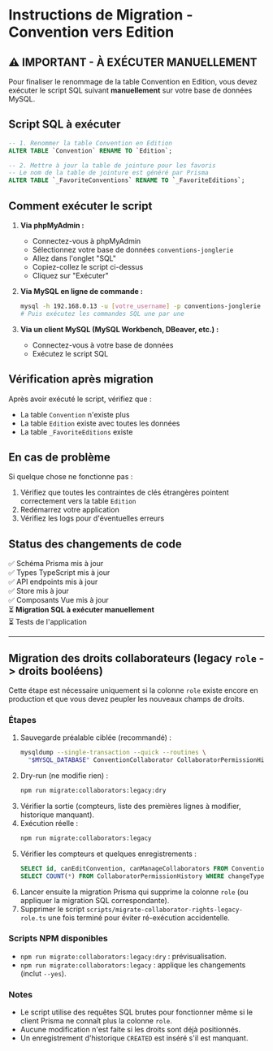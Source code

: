 # Instructions de Migration - Convention vers Edition

## ⚠️ IMPORTANT - À EXÉCUTER MANUELLEMENT

Pour finaliser le renommage de la table Convention en Edition, vous devez exécuter le script SQL suivant **manuellement** sur votre base de données MySQL.

## Script SQL à exécuter

```sql
-- 1. Renommer la table Convention en Edition
ALTER TABLE `Convention` RENAME TO `Edition`;

-- 2. Mettre à jour la table de jointure pour les favoris
-- Le nom de la table de jointure est généré par Prisma
ALTER TABLE `_FavoriteConventions` RENAME TO `_FavoriteEditions`;
```

## Comment exécuter le script

1. **Via phpMyAdmin :**
   - Connectez-vous à phpMyAdmin
   - Sélectionnez votre base de données `conventions-jonglerie`
   - Allez dans l'onglet "SQL"
   - Copiez-collez le script ci-dessus
   - Cliquez sur "Exécuter"

2. **Via MySQL en ligne de commande :**

   ```bash
   mysql -h 192.168.0.13 -u [votre_username] -p conventions-jonglerie
   # Puis exécutez les commandes SQL une par une
   ```

3. **Via un client MySQL (MySQL Workbench, DBeaver, etc.) :**
   - Connectez-vous à votre base de données
   - Exécutez le script SQL

## Vérification après migration

Après avoir exécuté le script, vérifiez que :

- La table `Convention` n'existe plus
- La table `Edition` existe avec toutes les données
- La table `_FavoriteEditions` existe

## En cas de problème

Si quelque chose ne fonctionne pas :

1. Vérifiez que toutes les contraintes de clés étrangères pointent correctement vers la table `Edition`
2. Redémarrez votre application
3. Vérifiez les logs pour d'éventuelles erreurs

## Status des changements de code

✅ Schéma Prisma mis à jour  
✅ Types TypeScript mis à jour  
✅ API endpoints mis à jour  
✅ Store mis à jour  
✅ Composants Vue mis à jour  
⏳ **Migration SQL à exécuter manuellement**  
⏳ Tests de l'application

---

## Migration des droits collaborateurs (legacy `role` -> droits booléens)

Cette étape est nécessaire uniquement si la colonne `role` existe encore en production et que vous devez peupler les nouveaux champs de droits.

### Étapes

1. Sauvegarde préalable ciblée (recommandé) :
   ```bash
   mysqldump --single-transaction --quick --routines \
     "$MYSQL_DATABASE" ConventionCollaborator CollaboratorPermissionHistory > backup_collaborators.sql
   ```
2. Dry-run (ne modifie rien) :
   ```bash
   npm run migrate:collaborators:legacy:dry
   ```
3. Vérifier la sortie (compteurs, liste des premières lignes à modifier, historique manquant).
4. Exécution réelle :
   ```bash
   npm run migrate:collaborators:legacy
   ```
5. Vérifier les compteurs et quelques enregistrements :
   ```sql
   SELECT id, canEditConvention, canManageCollaborators FROM ConventionCollaborator LIMIT 20;
   SELECT COUNT(*) FROM CollaboratorPermissionHistory WHERE changeType='CREATED';
   ```
6. Lancer ensuite la migration Prisma qui supprime la colonne `role` (ou appliquer la migration SQL correspondante).
7. Supprimer le script `scripts/migrate-collaborator-rights-legacy-role.ts` une fois terminé pour éviter ré-exécution accidentelle.

### Scripts NPM disponibles

- `npm run migrate:collaborators:legacy:dry` : prévisualisation.
- `npm run migrate:collaborators:legacy` : applique les changements (inclut `--yes`).

### Notes

- Le script utilise des requêtes SQL brutes pour fonctionner même si le client Prisma ne connaît plus la colonne `role`.
- Aucune modification n'est faite si les droits sont déjà positionnés.
- Un enregistrement d'historique `CREATED` est inséré s'il est manquant.
